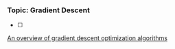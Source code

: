 
<h3>Topic: Gradient Descent</h3>

- [ ] <a href="http://ruder.io/optimizing-gradient-descent/index.html#gradientdescentvariants">
An overview of gradient descent optimization algorithms</a>
